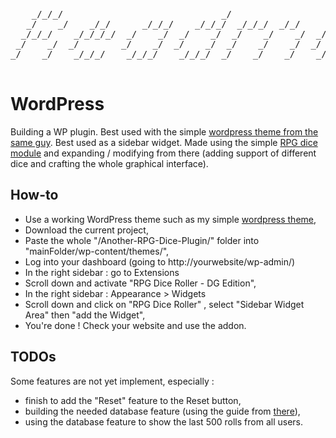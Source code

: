 <pre>
                                                                     
    _/_/_/                              _/                           
   _/    _/    _/_/      _/_/_/    _/_/_/  _/_/_/  _/_/      _/_/    
  _/_/_/    _/_/_/_/  _/    _/  _/    _/  _/    _/    _/  _/_/_/_/   
 _/    _/  _/        _/    _/  _/    _/  _/    _/    _/  _/          
_/    _/    _/_/_/    _/_/_/    _/_/_/  _/    _/    _/    _/_/_/     
                                                                     
</pre>

# WordPress 

Building a WP plugin.
Best used with the simple [wordpress theme from the same guy](https://github.com/mijkami/Another-Wordpress-Theme/).
Best used as a sidebar widget.
Made using the simple [RPG dice module](https://fr.wordpress.org/plugins/rpg-dice-roller/) and expanding / modifying from there (adding support of different dice and crafting the whole graphical interface).


## How-to

- Use a working WordPress theme such as my simple [wordpress theme](https://github.com/mijkami/Another-Wordpress-Theme/),
- Download the current project,
- Paste the whole "/Another-RPG-Dice-Plugin/" folder into "mainFolder/wp-content/themes/",
- Log into your dashboard (going to http://yourwebsite/wp-admin/)
- In the right sidebar : go to Extensions
- Scroll down and activate "RPG Dice Roller - DG Edition",
- In the right sidebar : Appearance > Widgets
- Scroll down and click on "RPG Dice Roller" , select "Sidebar Widget Area" then "add the Widget",
- You're done ! Check your website and use the addon.

## TODOs

Some features are not yet implement, especially :

- finish to add the "Reset" feature to the Reset button,
- building the needed database feature (using the guide from [there](https://mosaika.fr/creer-table-sql-wordpress-commission/)),
- using the database feature to show the last 500 rolls from all users.